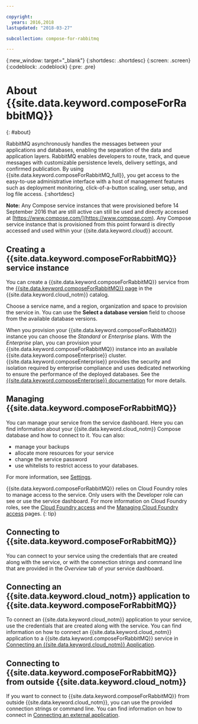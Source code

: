 ```yaml
---

copyright:
  years: 2016,2018
lastupdated: "2018-03-27"

subcollection: compose-for-rabbitmq

---
```


{:new_window: target="_blank"}
{:shortdesc: .shortdesc}
{:screen: .screen}
{:codeblock: .codeblock}
{:pre: .pre}

# About {{site.data.keyword.composeForRabbitMQ}}
{: #about}

RabbitMQ asynchronously handles the messages between your applications and databases, enabling the separation of the data and application layers. RabbitMQ enables developers to route, track, and queue messages with customizable persistence levels, delivery settings, and confirmed publication. By using {{site.data.keyword.composeForRabbitMQ_full}}, you get access to the easy-to-use administrative interface with a host of management features such as deployment monitoring, click-of-a-button scaling, user setup, and log file access.
{:shortdesc}

**Note:** Any Compose service instances that were provisioned before 14 September 2016 that are still active can still be used and directly accessed at [https://www.compose.com/](https://www.compose.com). Any Compose service instance that is provisioned from this point forward is directly accessed and used within your {{site.data.keyword.cloud}} account.

## Creating a {{site.data.keyword.composeForRabbitMQ}} service instance

You can create a {{site.data.keyword.composeForRabbitMQ}} service from the [{{site.data.keyword.composeForRabbitMQ}} page](https://{DomainName}/catalog/services/compose-for-rabbitmq/) in the {{site.data.keyword.cloud_notm}} catalog.

Choose a service name, and a region, organization and space to provision the service in. You can use the **Select a database version** field to choose from the available database versions.

When you provision your {{site.data.keyword.composeForRabbitMQ}} instance you can choose the *Standard* or *Enterprise* plans. With the *Enterprise* plan, you can provision your {{site.data.keyword.composeForRabbitMQ}} instance into an available {{site.data.keyword.composeEnterprise}} cluster. {{site.data.keyword.composeEnterprise}} provides the security and isolation required by enterprise compliance and uses dedicated networking to ensure the performance of the deployed databases. See the [{{site.data.keyword.composeEnterprise}} documentation](/docs/services/ComposeEnterprise/index.html) for more details.

## Managing {{site.data.keyword.composeForRabbitMQ}}

You can manage your service from the service dashboard. Here you can find information about your {{site.data.keyword.cloud_notm}} Compose database and how to connect to it. You can also:
- manage your backups 
- allocate more resources for your service 
- change the service password
- use whitelists to restrict access to your databases. 

For more information, see [Settings](/docs/services/ComposeForRabbitMQ?topic=compose-for-rabbitmq-dashboard-settings).

{{site.data.keyword.composeForRabbitMQ}} relies on Cloud Foundry roles to manage access to the service. Only users with the Developer role can see or use the service dashboard. For more information on Cloud Foundry roles, see the [Cloud Foundry access](/docs/iam?topic=iam-cfaccess) and the [Managing Cloud Foundry access](/docs/iam?topic=iam-mngcf) pages.
{: tip}

## Connecting to {{site.data.keyword.composeForRabbitMQ}}

You can connect to your service using the credentials that are created along with the service, or with the connection strings and command line that are provided in the *Overview* tab of your service dashboard.

## Connecting an {{site.data.keyword.cloud_notm}} application to {{site.data.keyword.composeForRabbitMQ}}

To connect an {{site.data.keyword.cloud_notm}} application to your service, use the credentials that are created along with the service. You can find information on how to connect an {{site.data.keyword.cloud_notm}} application to a {{site.data.keyword.composeForRabbitMQ}} service in [Connecting an {{site.data.keyword.cloud_notm}} Application](/docs/services/ComposeForRabbitMQ?topic=compose-for-rabbitmq-ibmcloud-cf-app).

## Connecting to {{site.data.keyword.composeForRabbitMQ}} from outside {{site.data.keyword.cloud_notm}}

If you want to connect to {{site.data.keyword.composeForRabbitMQ}} from outside {{site.data.keyword.cloud_notm}}, you can use the provided connection strings or command line. You can find information on how to connect in [Connecting an external application](/docs/services/ComposeForRabbitMQ?topic=compose-for-rabbitmq-connecting-external).

